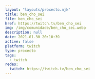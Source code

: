 ```yaml
---
layout: "layouts/proxecto.njk"
title: ben_cho_sei
file: ben_cho_sei
href: https://twitch.tv/ben_cho_sei
img: /img/comunidade/ben_cho_sei.webp
description: null
date: 2021-01-30 20:10:39
active: false
platform: twitch
type: proxecto
tags:
  - twitch
redes:
  twitch: https://twitch.tv/ben_cho_sei
---
```

